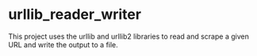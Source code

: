 # urllib_reader_writer
This project uses the urllib and urllib2 libraries to read and scrape a given URL and write the output to a file.
